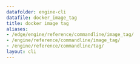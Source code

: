 ```yaml
---
datafolder: engine-cli
datafile: docker_image_tag
title: docker image tag
aliases:
- /edge/engine/reference/commandline/image_tag/
- /engine/reference/commandline/image_tag/
- /engine/reference/commandline/tag/
layout: cli
---
```


<!--
此页面是根据 Docker 源代码自动生成的。如果您想建议更改此处显示的文本，请在 GitHub 上的源代码仓库中打开一个工单或拉取请求：

https://github.com/docker/cli
-->

